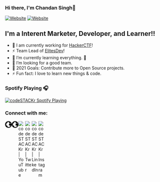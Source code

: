 ### Hi there, I'm Chandan Singh👋

[![Website](https://img.shields.io/static/v1?label=HackerCTF&message=UP&color=brightgreen)](https://www.hackerctf.com/)
[![Website](https://img.shields.io/static/v1?label=ElitesDev&message=UP&color=brightgreen)](https://www.elitesdev.com/)

## I'm a Interent Marketer, Developer, and Learner!!

- 🔭 I am currently working for [HackerCTF][website1]!
- ⚡ Team Lead of [ElitesDev][website2]!
- 🌱 I’m currently learning everything. 🤣
- 👯 I’m looking for a good team.
- 🥅 2021 Goals: Contribute more to Open Source projects.
- ⚡ Fun fact: I love to learn new things & code.

### Spotify Playing 🎧

[<img src="https://now-playing-codestackr.vercel.app/api/spotify-playing" alt="codeSTACKr Spotify Playing" width="350" />](https://open.spotify.com/user/31flc4uqyordvj257mc5p4nvpqei)

### Connect with me:

[<img align="left" alt="codeSTACKr.com" width="22px" src="https://raw.githubusercontent.com/iconic/open-iconic/master/svg/globe.svg" />][website1]
[<img align="left" alt="codeSTACKr.com" width="22px" src="https://raw.githubusercontent.com/iconic/open-iconic/master/svg/globe.svg" />][website2]
[<img align="left" alt="codeSTACKr | YouTube" width="22px" src="https://cdn.jsdelivr.net/npm/simple-icons@v3/icons/youtube.svg" />][youtube]
[<img align="left" alt="codeSTACKr | Twitter" width="22px" src="https://cdn.jsdelivr.net/npm/simple-icons@v3/icons/twitter.svg" />][twitter]
[<img align="left" alt="codeSTACKr | LinkedIn" width="22px" src="https://cdn.jsdelivr.net/npm/simple-icons@v3/icons/linkedin.svg" />][linkedin]
[<img align="left" alt="codeSTACKr | Instagram" width="22px" src="https://cdn.jsdelivr.net/npm/simple-icons@v3/icons/instagram.svg" />][instagram]

<br />

[website1]: https://www.hackerctf.com/
[website2]: https://www.elitesdev.com/
[twitter]: https://twitter.com/chandancodes
[youtube]: https://youtube.com/
[instagram]: https://instagram.com/chandan.elites
[linkedin]: https://www.linkedin.com/in/chandancodes/

